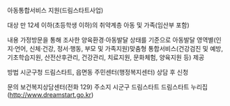 아동통합서비스 지원(드림스타트사업)

대상
 만 12세 이하(초등학생 이하)의 취약계층 아동 및 가족(임산부 포함)

내용
 가정방문을 통해 조사한 양육환경·아동발달 상태를 기준으로 아동발달 영역별(인지·언어, 신체·건강, 정서·행동, 부모 및 가족지원)맞춤형 통합서비스(건강검진 및 예방, 기초학습지원, 산전산후관리, 건강관리, 치료지원, 문화체험, 양육지원 등) 제공

방법
 시군구청 드림스타트, 읍면동 주민센터(행정복지센터) 상담 후 신청

문의
 보건복지상담센터(전화 129)
 주소지 시군구 드림스타트
 드림스타트 누리집(http://www.dreamstart.go.kr)
